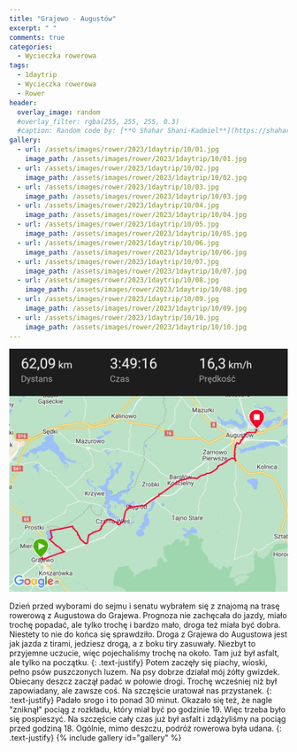 ```yaml
---
title: "Grajewo - Augustów"
excerpt: " "
comments: true
categories:
  - Wycieczka rowerowa
tags:
  - 1daytrip
  - Wycieczka rowerowa
  - Rower
header:
  overlay_image: random
  #overlay_filter: rgba(255, 255, 255, 0.3)
  #caption: Random code by: [**© Shahar Shani-Kadmiel**](https://shaharkadmiel.github.io)"
gallery:
  - url: /assets/images/rower/2023/1daytrip/10/01.jpg
    image_path: /assets/images/rower/2023/1daytrip/10/01.jpg
  - url: /assets/images/rower/2023/1daytrip/10/02.jpg
    image_path: /assets/images/rower/2023/1daytrip/10/02.jpg
  - url: /assets/images/rower/2023/1daytrip/10/03.jpg
    image_path: /assets/images/rower/2023/1daytrip/10/03.jpg
  - url: /assets/images/rower/2023/1daytrip/10/04.jpg
    image_path: /assets/images/rower/2023/1daytrip/10/04.jpg
  - url: /assets/images/rower/2023/1daytrip/10/05.jpg
    image_path: /assets/images/rower/2023/1daytrip/10/05.jpg
  - url: /assets/images/rower/2023/1daytrip/10/06.jpg
    image_path: /assets/images/rower/2023/1daytrip/10/06.jpg
  - url: /assets/images/rower/2023/1daytrip/10/07.jpg
    image_path: /assets/images/rower/2023/1daytrip/10/07.jpg
  - url: /assets/images/rower/2023/1daytrip/10/08.jpg
    image_path: /assets/images/rower/2023/1daytrip/10/08.jpg
  - url: /assets/images/rower/2023/1daytrip/10/09.jpg
    image_path: /assets/images/rower/2023/1daytrip/10/09.jpg
  - url: /assets/images/rower/2023/1daytrip/10/10.jpg
    image_path: /assets/images/rower/2023/1daytrip/10/10.jpg
---
```

[![mapka](/assets/images/rower/2023/1daytrip/10/mapka.png)](https://connect.garmin.com/modern/activity/12314898091)

Dzień przed wyborami do sejmu i senatu wybrałem się z znajomą na trasę rowerową z Augustowa do Grajewa. Prognoza nie zachęcała do jazdy, miało trochę popadać, ale tylko trochę i bardzo mało, droga też miała być dobra. Niestety to nie do końca się sprawdziło. Droga z Grajewa do Augustowa jest jak jazda z tirami, jedziesz drogą, a z boku tiry zasuwały. Niezbyt to przyjemne uczucie, więc pojechaliśmy trochę na około. Tam już był asfalt, ale tylko na początku.
{: .text-justify}
Potem zaczęły się piachy, wioski, pełno psów puszczonych luzem. Na psy dobrze działał mój żółty gwizdek. Obiecany deszcz zaczął padać w połowie drogi. Trochę wcześniej niż był zapowiadany, ale zawsze coś. Na szczęście uratował nas przystanek.
{: .text-justify}
Padało srogo i to ponad 30 minut. Okazało się też, że nagle "zniknął" pociąg z rozkładu, który miał być po godzinie 19. Więc trzeba było się pospieszyć. Na szczęście cały czas już był asfalt i zdążyliśmy na pociąg przed godziną 18. Ogólnie, mimo deszczu, podróż rowerowa była udana.
{: .text-justify}
{% include gallery id="gallery" %}

